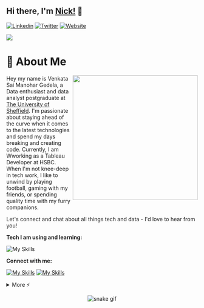 ## Hi there, I'm [Nick!](https://nickmccullum.com/) 👋

[![Linkedin](https://img.shields.io/badge/-LinkedIn-blue?style=flat&logo=Linkedin&logoColor=white)](https://www.linkedin.com/in/gvsmanohar/)
[![Twitter](https://img.shields.io/badge/-Twitter-blue?style=flat&logo=twitter&logoColor=white)](https://twitter.com/gvs_manohar1704)
[![Website](https://img.shields.io/badge/-Tableau-blue?style=flat&logo=website&logoColor=white)](https://public.tableau.com/app/profile/venkata.sai.manohar.gedela)
<br/>

<img src="https://camo.githubusercontent.com/d348976f3419cd09cf731439742c1b889e3f3cd8e04b2e72e7a219d85b049c37/68747470733a2f2f636c6f75642d6c66697532373079302d6861636b2d636c75622d626f742e76657263656c2e6170702f30666f6f7465722e706e67" >

# 🚀 About Me
<img align="right" src="https://i.imgur.com/840b0PX.gif" width="329">
<p align="left">Hey my name is Venkata Sai Manohar Gedela, a Data enthusiast and data analyst postgraduate at <a href="https://www.sheffield.ac.uk/">The University of Sheffield</a>. I'm passionate about staying ahead of the curve when it comes to the latest technologies and spend my days breaking and creating code. Currently, I am Wworking as a Tableau Developer at HSBC. When I'm not knee-deep in tech work, I like to unwind by playing football, gaming with my friends, or spending quality time with my furry companions. 

Let's connect and chat about all things tech and data - I'd love to hear from you!</br>
</p>

**Tech I am using and learning:**

![My Skills](https://skillicons.dev/icons?i=python,jenkins,mysql,html,css,git,github,tensorflow,vscode&perline=5)


**Connect with me:**


[![My Skills](https://skillicons.dev/icons?i=linkedin)](https://www.linkedin.com/in/gvsmanohar/)
[![My Skills](https://skillicons.dev/icons?i=twitter)](https://twitter.com/gvs_manohar1704)

<details>
  <summary>More ⚡</summary>
<div align="center">
<!-- <p align="center"> 📊 My Github Stats</p> -->
<p align="center"> 
</br></br>
<p><b>Profile Views</b></p>
	<img src="https://profile-counter.glitch.me/%7Bcocomo29%7D/count.svg"> </br></br>
<p><b>Github Stats</b></p>
    <img src="https://github-readme-stats.vercel.app/api?username=gvsmanohar&theme=midnight-purple"> </br>
    <img src="https://github-readme-streak-stats.herokuapp.com/?user=gvsmanohar&theme=midnight-purple"> </br></br>
</p>


![rickroll](https://www.icegif.com/wp-content/uploads/rickroll-icegif-4.gif)

</details>
</details>
</div>

<div align="center">

![snake gif](https://github.com/cocomo29/cocomo29/blob/output/github-contribution-grid-snake.svg)

</div>
